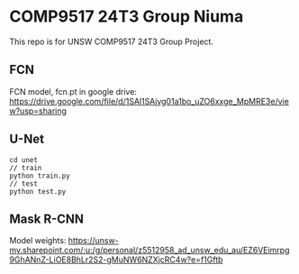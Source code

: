 # COMP9517 24T3 Group Niuma

This repo is for UNSW COMP9517 24T3 Group Project. 

## FCN
FCN model, fcn.pt in google drive:
https://drive.google.com/file/d/1SAl1SAjyg01a1bo_uZO6xxge_MpMRE3e/view?usp=sharing

## U-Net
```
cd unet
// train
python train.py
// test
python test.py
```

## Mask R-CNN
Model weights: 
https://unsw-my.sharepoint.com/:u:/g/personal/z5512958_ad_unsw_edu_au/EZ6VEimrpg9GhANnZ-LiOE8BhLr2S2-gMuNW6NZXjcRC4w?e=f1Gftb
